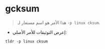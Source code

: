 # gcksum

> هذا الأمر هو اسم مستعار لـ `-p linux cksum`.

- إعرض التوثيقات للأمر الأصلي:

`tldr -p linux cksum`
